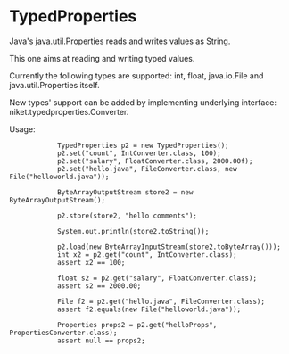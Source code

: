 TypedProperties
===============

Java's java.util.Properties reads and writes values as String.

This one aims at reading and writing typed values.

Currently the following types are supported:
 int, float, java.io.File and java.util.Properties itself.

New types' support can be added by implementing underlying interface: niket.typedproperties.Converter<T>.

Usage:

                TypedProperties p2 = new TypedProperties();
                p2.set("count", IntConverter.class, 100);
                p2.set("salary", FloatConverter.class, 2000.00f);
                p2.set("hello.java", FileConverter.class, new File("helloworld.java"));

                ByteArrayOutputStream store2 = new ByteArrayOutputStream();

                p2.store(store2, "hello comments");

                System.out.println(store2.toString());

                p2.load(new ByteArrayInputStream(store2.toByteArray()));
                int x2 = p2.get("count", IntConverter.class);
                assert x2 == 100;

                float s2 = p2.get("salary", FloatConverter.class);
                assert s2 == 2000.00;

                File f2 = p2.get("hello.java", FileConverter.class);
                assert f2.equals(new File("helloworld.java"));

                Properties props2 = p2.get("helloProps", PropertiesConverter.class);
                assert null == props2;

